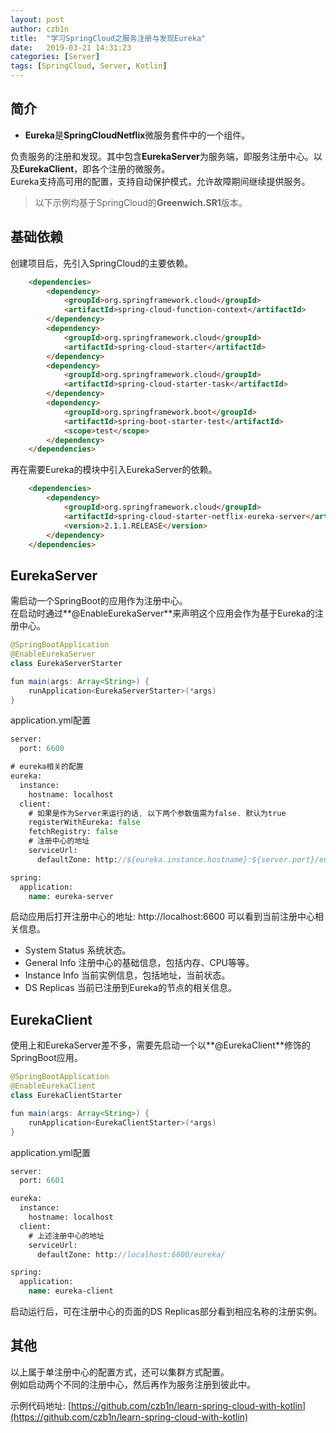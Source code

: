 ```yaml
---
layout: post
author: czb1n
title:  "学习SpringCloud之服务注册与发现Eureka"
date:   2019-03-21 14:31:23
categories: [Server]
tags: [SpringCloud, Server, Kotlin]
---
```


## 简介
- **Eureka**是**SpringCloudNetflix**微服务套件中的一个组件。  

负责服务的注册和发现。其中包含**EurekaServer**为服务端，即服务注册中心。以及**EurekaClient**，即各个注册的微服务。  
Eureka支持高可用的配置，支持自动保护模式，允许故障期间继续提供服务。

> 以下示例均基于SpringCloud的**Greenwich.SR1**版本。

## 基础依赖
创建项目后，先引入SpringCloud的主要依赖。
``` Html
    <dependencies>
        <dependency>
            <groupId>org.springframework.cloud</groupId>
            <artifactId>spring-cloud-function-context</artifactId>
        </dependency>
        <dependency>
            <groupId>org.springframework.cloud</groupId>
            <artifactId>spring-cloud-starter</artifactId>
        </dependency>
        <dependency>
            <groupId>org.springframework.cloud</groupId>
            <artifactId>spring-cloud-starter-task</artifactId>
        </dependency>
        <dependency>
            <groupId>org.springframework.boot</groupId>
            <artifactId>spring-boot-starter-test</artifactId>
            <scope>test</scope>
        </dependency>
    </dependencies>
```

再在需要Eureka的模块中引入EurekaServer的依赖。
``` Html
    <dependencies>
        <dependency>
            <groupId>org.springframework.cloud</groupId>
            <artifactId>spring-cloud-starter-netflix-eureka-server</artifactId>
            <version>2.1.1.RELEASE</version>
        </dependency>
    </dependencies>
```

## EurekaServer

需启动一个SpringBoot的应用作为注册中心。  
在启动时通过**@EnableEurekaServer**来声明这个应用会作为基于Eureka的注册中心。  
``` Java
@SpringBootApplication
@EnableEurekaServer
class EurekaServerStarter

fun main(args: Array<String>) {
    runApplication<EurekaServerStarter>(*args)
}
```

application.yml配置
``` Sass
server:
  port: 6600

# eureka相关的配置
eureka:
  instance:
    hostname: localhost
  client:
    # 如果是作为Server来运行的话, 以下两个参数值需为false. 默认为true
    registerWithEureka: false
    fetchRegistry: false
    # 注册中心的地址
    serviceUrl:
      defaultZone: http://${eureka.instance.hostname}:${server.port}/eureka/

spring:
  application:
    name: eureka-server
```

启动应用后打开注册中心的地址: http://localhost:6600 可以看到当前注册中心相关信息。
- System Status
系统状态。
- General Info
注册中心的基础信息，包括内存、CPU等等。
- Instance Info
当前实例信息，包括地址，当前状态。
- DS Replicas
当前已注册到Eureka的节点的相关信息。

## EurekaClient

使用上和EurekaServer差不多，需要先启动一个以**@EurekaClient**修饰的SpringBoot应用。

``` Java
@SpringBootApplication
@EnableEurekaClient
class EurekaClientStarter

fun main(args: Array<String>) {
    runApplication<EurekaClientStarter>(*args)
}
```

application.yml配置
``` Sass
server:
  port: 6601

eureka:
  instance:
    hostname: localhost
  client:
    # 上述注册中心的地址
    serviceUrl:
      defaultZone: http://localhost:6600/eureka/

spring:
  application:
    name: eureka-client
```

启动运行后，可在注册中心的页面的DS Replicas部分看到相应名称的注册实例。

## 其他
以上属于单注册中心的配置方式，还可以集群方式配置。  
例如启动两个不同的注册中心，然后再作为服务注册到彼此中。  

示例代码地址: [https://github.com/czb1n/learn-spring-cloud-with-kotlin](https://github.com/czb1n/learn-spring-cloud-with-kotlin)
